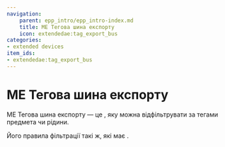 ```yaml
---
navigation:
    parent: epp_intro/epp_intro-index.md
    title: ME Тегова шина експорту
    icon: extendedae:tag_export_bus
categories:
- extended devices
item_ids:
- extendedae:tag_export_bus
---
```


# ME Тегова шина експорту

<GameScene zoom="8" background="transparent">
  <ImportStructure src="../structure/cable_tag_export_bus.snbt"></ImportStructure>
</GameScene>

ME Тегова шина експорту — це <ItemLink id="ae2:export_bus" />, яку можна відфільтрувати за тегами предмета чи рідини.

Його правила фільтрації такі ж, які має <ItemLink id="extendedae:tag_storage_bus" />.

